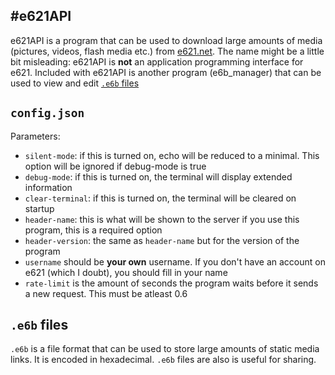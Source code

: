#e621API
---
e621API is a program that can be used to download large amounts of media (pictures, videos, flash media etc.) from [e621.net](https://e621.net/).
The name might be a little bit misleading: e621API is **not** an application programming interface for e621.
Included with e621API is another program (e6b_manager) that can be used to view and edit [`.e6b` files](https://github.com/definitely-not-a-furry/e621API/blob/main/README.md#e6b-files) 

`config.json`
---
Parameters:
- `silent-mode`: if this is turned on, echo will be reduced to a minimal. This option will be ignored if debug-mode is true
- `debug-mode`: if this is turned on, the terminal will display extended information
- `clear-terminal`: if this is turned on, the terminal will be cleared on startup
- `header-name`: this is what will be shown to the server if you use this program, this is a required option
- `header-version`: the same as `header-name` but for the version of the program
- `username` should be **your own** username. If you don't have an account on e621 (which I doubt), you should fill in your name
- `rate-limit` is the amount of seconds the program waits before it sends a new request. This must be atleast 0.6

`.e6b` files
---
`.e6b` is a file format that can be used to store large amounts of static media links. It is encoded in hexadecimal. `.e6b` files are also is useful for sharing.
